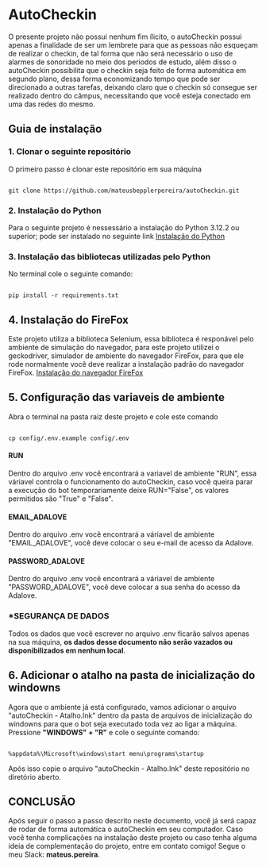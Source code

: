 # AutoCheckin

O presente projeto não possui nenhum fim ílicito, o autoCheckin possui apenas a finalidade de ser um lembrete para que as pessoas não esqueçam de realizar o checkin, de tal forma que não será necessário o uso de alarmes de sonoridade no meio dos periodos de estudo, além disso o autoCheckin possibilita que o checkin seja feito de forma automática em segundo plano, dessa forma economizando tempo que pode ser direcionado a outras tarefas, deixando claro que o checkin só consegue ser realizado dentro do câmpus, necessitando que você esteja conectado em uma das redes do mesmo.

## Guia de instalação

### 1. Clonar o seguinte repositório
O primeiro passo é clonar este repositório em sua máquina
```

git clone https://github.com/mateusbepplerpereira/autoCheckin.git

```

### 2. Instalação do Python
Para o seguinte projeto é nessessário a instalação do Python 3.12.2 ou superior; pode ser instalado no seguinte link [Instalação do Python](https://www.python.org/downloads/)

### 3. Instalação das bibliotecas utilizadas pelo Python
No terminal cole o seguinte comando:
```

pip install -r requirements.txt

```

## 4. Instalação do FireFox
Este projeto utiliza a biblioteca Selenium, essa biblioteca é responável pelo ambiente de simulação do navegador, para este projeto utilizei o geckodriver, simulador de ambiente do navegador FireFox, para que ele rode normalmente você deve realizar a instalação padrão do navegador FireFox. [Instalação do navegador FireFox](https://www.mozilla.org/pt-BR/firefox/download/thanks/)


## 5. Configuração das variaveis de ambiente
Abra o terminal na pasta raiz deste projeto e cole este comando
```

cp config/.env.example config/.env

```
#### RUN
Dentro do arquivo .env você encontrará a variavel de ambiente "RUN", essa váriavel controla o funcionamento do autoCheckin, caso você queira parar a execução do bot temporariamente deixe RUN="False", os valores permitidos são "True" e "False".
#### EMAIL_ADALOVE
Dentro do arquivo .env você encontrará a váriavel de ambiente "EMAIL_ADALOVE", você deve colocar o seu e-mail de acesso da Adalove.
#### PASSWORD_ADALOVE
Dentro do arquivo .env você encontrará a váriavel de ambiente "PASSWORD_ADALOVE", você deve colocar a sua senha do acesso da Adalove.
### ***SEGURANÇA DE DADOS**
Todos os dados que você escrever no arquivo .env ficarão salvos apenas na sua máquina, **os dados desse documento não serão vazados ou disponibilizados em nenhum local**.

## 6. Adicionar o atalho na pasta de inicialização do windowns
Agora que o ambiente já está configurado, vamos adicionar o arquivo "autoCheckin - Atalho.lnk" dentro da pasta de arquivos de inicialização do windowns para que o bot seja executado toda vez ao ligar a máquina. Pressione **"WINDOWS" + "R"** e cole o seguinte comando:
```

%appdata%\Microsoft\windows\start menu\programs\startup

```
Após isso copie o arquivo "autoCheckin - Atalho.lnk" deste repositório no diretório aberto.

## CONCLUSÃO
Após seguir o passo a passo descrito neste documento, você já será capaz de rodar de forma automática o autoCheckin em seu computador. Caso você tenha complicações na instalação deste projeto ou caso tenha alguma ideia de complementação do projeto, entre em contato comigo! Segue o meu Slack: **mateus.pereira**.
